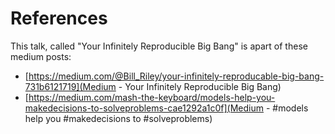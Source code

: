 References
========
This talk, called "Your Infinitely Reproducible Big Bang" is apart of these medium posts:
- [https://medium.com/@Bill_Riley/your-infinitely-reproducable-big-bang-731b6121719](Medium - Your Infinitely Reproducible Big Bang)
- [https://medium.com/mash-the-keyboard/models-help-you-makedecisions-to-solveproblems-cae1292a1c0f](Medium - #models help you #makedecisions to #solveproblems)
